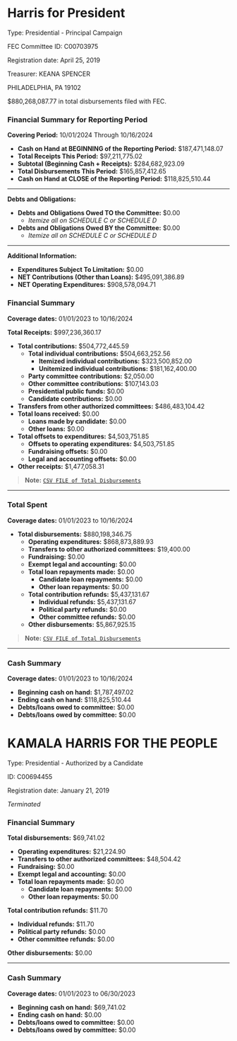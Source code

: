 # Harris for President
Type: Presidential - Principal Campaign 

FEC Committee ID: C00703975

Registration date: April 25, 2019

Treasurer: KEANA SPENCER

PHILADELPHIA, PA 19102 

$880,268,087.77 in total disbursements filed with FEC.

### Financial Summary for Reporting Period

**Covering Period:** 10/01/2024 Through 10/16/2024

- **Cash on Hand at BEGINNING of the Reporting Period:** $187,471,148.07  
- **Total Receipts This Period:** $97,211,775.02  
- **Subtotal (Beginning Cash + Receipts):** $284,682,923.09  
- **Total Disbursements This Period:** $165,857,412.65  
- **Cash on Hand at CLOSE of the Reporting Period:** $118,825,510.44  

---

**Debts and Obligations:**
- **Debts and Obligations Owed TO the Committee:** $0.00  
  - *Itemize all on SCHEDULE C or SCHEDULE D*  
- **Debts and Obligations Owed BY the Committee:** $0.00  
  - *Itemize all on SCHEDULE C or SCHEDULE D*  

---

**Additional Information:**
- **Expenditures Subject To Limitation:** $0.00  
- **NET Contributions (Other than Loans):** $495,091,386.89  
- **NET Operating Expenditures:** $908,578,094.71  


### Financial Summary

**Coverage dates:** 01/01/2023 to 10/16/2024

**Total Receipts:** $997,236,360.17  
- **Total contributions:** $504,772,445.59  
  - **Total individual contributions:** $504,663,252.56  
    - **Itemized individual contributions:** $323,500,852.00  
    - **Unitemized individual contributions:** $181,162,400.00  
  - **Party committee contributions:** $2,050.00  
  - **Other committee contributions:** $107,143.03  
  - **Presidential public funds:** $0.00  
  - **Candidate contributions:** $0.00  
- **Transfers from other authorized committees:** $486,483,104.42  
- **Total loans received:** $0.00  
  - **Loans made by candidate:** $0.00  
  - **Other loans:** $0.00  
- **Total offsets to expenditures:** $4,503,751.85  
  - **Offsets to operating expenditures:** $4,503,751.85  
  - **Fundraising offsets:** $0.00  
  - **Legal and accounting offsets:** $0.00  
- **Other receipts:** $1,477,058.31  

> **Note:** [`CSV FILE of Total Disbursements`](https://github.com/gaiaus/2024-us-presidential-general-election/blob/main/harris/spending/source_data/HARRIS%20SPENDING%20master_schedule_b_2024_11_09.csv)

---

### Total Spent
**Coverage dates:** 01/01/2023 to 10/16/2024

- **Total disbursements:** $880,198,346.75  
  - **Operating expenditures:** $868,873,889.93  
  - **Transfers to other authorized committees:** $19,400.00  
  - **Fundraising:** $0.00  
  - **Exempt legal and accounting:** $0.00  
  - **Total loan repayments made:** $0.00  
    - **Candidate loan repayments:** $0.00  
    - **Other loan repayments:** $0.00  
  - **Total contribution refunds:** $5,437,131.67  
    - **Individual refunds:** $5,437,131.67  
    - **Political party refunds:** $0.00  
    - **Other committee refunds:** $0.00  
  - **Other disbursements:** $5,867,925.15  

> **Note:** [`CSV FILE of Total Disbursements`](https://github.com/gaiaus/2024-us-presidential-general-election/blob/main/harris/spending/source_data/HARRIS%20SPENDING%20master%20schedule_b_2024_11_04.csv)

---

### Cash Summary
**Coverage dates:** 01/01/2023 to 10/16/2024  

- **Beginning cash on hand:** $1,787,497.02  
- **Ending cash on hand:** $118,825,510.44  
- **Debts/loans owed to committee:** $0.00  
- **Debts/loans owed by committee:** $0.00  


# KAMALA HARRIS FOR THE PEOPLE
Type: Presidential - Authorized by a Candidate

ID: C00694455 

Registration date: January 21, 2019

*Terminated* 

### Financial Summary

**Total disbursements:** $69,741.02  
- **Operating expenditures:** $21,224.90  
- **Transfers to other authorized committees:** $48,504.42  
- **Fundraising:** $0.00  
- **Exempt legal and accounting:** $0.00  
- **Total loan repayments made:** $0.00  
  - **Candidate loan repayments:** $0.00  
  - **Other loan repayments:** $0.00  

**Total contribution refunds:** $11.70  
- **Individual refunds:** $11.70  
- **Political party refunds:** $0.00  
- **Other committee refunds:** $0.00  

**Other disbursements:** $0.00  

---

### Cash Summary
**Coverage dates:** 01/01/2023 to 06/30/2023  

- **Beginning cash on hand:** $69,741.02  
- **Ending cash on hand:** $0.00  
- **Debts/loans owed to committee:** $0.00  
- **Debts/loans owed by committee:** $0.00  




